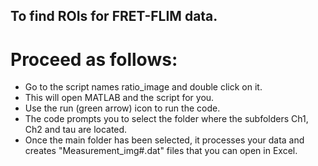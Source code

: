 ## To find ROIs for FRET-FLIM data.

# Proceed as follows:
* Go to the script names ratio_image and double click on it.
* This will open MATLAB and the script for you.
* Use the run (green arrow) icon to run the code.
* The code prompts you to select the folder where the subfolders Ch1, Ch2 and tau are located.
* Once the main folder has been selected, it processes your data and creates "Measurement_img#.dat" files that you can open in Excel.